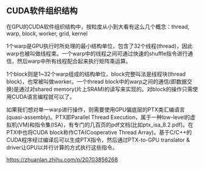## CUDA软件组织结构
在GPU的CUDA软件组织结构中，按粒度从小到大看有这么几个概念：thread, warp, block, worker, grid, kernel

1个warp是GPU执行时所处理的最小结构单位，包含了32个线程(thread)，因此warp也被叫做线程束。一个warp中的线程之间可通过快速的shuffle指令进行通信，然后warp中所有线程配合起来执行矩阵乘运算。

1个block则是1~32个warp组成的结构单位，block完整叫法是线程块(thread block)，也常被叫做worker。一个thread block中的warp之间的通信(即数据交换)是通过对shared memory(片上SRAM)的读写来实现的。对block的操作只需使用CUDA语言编程就可以了。

如果我们想对单一warp进行操作，则需要使用GPU偏底层的PTX类汇编语言(quasi-assembly)。PTX即Parallel Thread Execution，属于一种low-level的虚拟机(VM)和指令集(ISA)，有专门的几百页的pdf文档(比如ptx_isa_8.2.pdf)。在PTX中也将CUDA block称作CTA(Cooperative Thread Array)。基于C/C++的CUDA程序经过编译后可以生成PTX指令，然后通过PTX-to-GPU translator & driver让GPU以并行计算的方式执行这些指令。


https://zhuanlan.zhihu.com/p/20703856268
